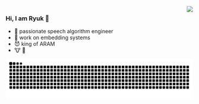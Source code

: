 <img align="right" src="https://github-readme-stats.vercel.app/api?username=Ryuk17&show_icons=true&icon_color=CE1D2D&text_color=718096&bg_color=ffffff&hide_title=true" />

### Hi, I am Ryuk 👋

- :orange_book: passionate speech algorithm engineer
- :hammer: work on embedding systems
- 😈 king of ARAM 
- 🐮 🍺


![](https://github.com/Ryuk17/Ryuk17/blob/output/github-contribution-grid-snake.svg)

